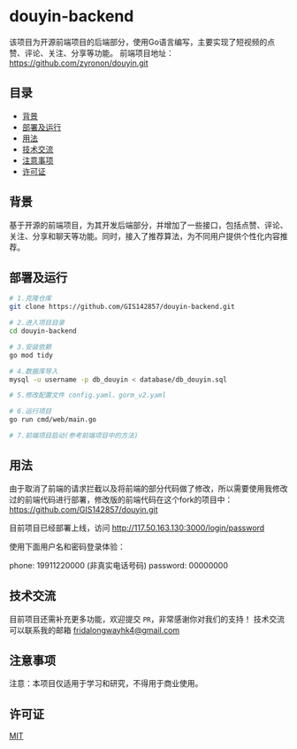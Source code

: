 # douyin-backend

该项目为开源前端项目的后端部分，使用Go语言编写，主要实现了短视频的点赞、评论、关注、分享等功能。
前端项目地址：https://github.com/zyronon/douyin.git

## 目录

- [背景](#背景)
- [部署及运行](#部署及运行)
- [用法](#用法)
- [技术交流](#技术交流)
- [注意事项](#注意事项)
- [许可证](#许可证)

## 背景

基于开源的前端项目，为其开发后端部分，并增加了一些接口，包括点赞、评论、关注、分享和聊天等功能。同时，接入了推荐算法，为不同用户提供个性化内容推荐。


## 部署及运行

```bash
# 1.克隆仓库
git clone https://github.com/GIS142857/douyin-backend.git

# 2.进入项目目录
cd douyin-backend

# 3.安装依赖
go mod tidy

# 4.数据库导入
mysql -u username -p db_douyin < database/db_douyin.sql

# 5.修改配置文件 config.yaml、gorm_v2.yaml

# 6.运行项目
go run cmd/web/main.go 

# 7.前端项目启动(参考前端项目中的方法)
```

## 用法
由于取消了前端的请求拦截以及将前端的部分代码做了修改，所以需要使用我修改过的前端代码进行部署，修改版的前端代码在这个fork的项目中：https://github.com/GIS142857/douyin.git

目前项目已经部署上线，访问 http://117.50.163.130:3000/login/password 

使用下面用户名和密码登录体验：

phone: 19911220000 (非真实电话号码)
password: 00000000

## 技术交流
目前项目还需补充更多功能，欢迎提交 `PR`，非常感谢你对我们的支持！
技术交流可以联系我的邮箱 <a href="mailto:fridalongwayhk4@gmail.com">fridalongwayhk4@gmail.com</a>

## 注意事项
注意：本项目仅适用于学习和研究，不得用于商业使用。

## 许可证
[MIT](LICENSE)